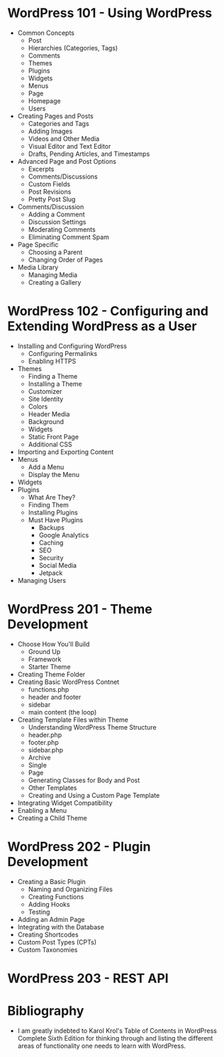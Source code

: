 # WordPress 101 - Using WordPress
- Common Concepts
  - Post
  - Hierarchies (Categories, Tags)
  - Comments
  - Themes
  - Plugins
  - Widgets
  - Menus
  - Page
  - Homepage
  - Users
- Creating Pages and Posts
  - Categories and Tags
  - Adding Images
  - Videos and Other Media
  - Visual Editor and Text Editor
  - Drafts, Pending Articles, and Timestamps
- Advanced Page and Post Options
  - Excerpts
  - Comments/Discussions
  - Custom Fields
  - Post Revisions
  - Pretty Post Slug
- Comments/Discussion
  - Adding a Comment
  - Discussion Settings
  - Moderating Comments
  - Eliminating Comment Spam
- Page Specific
  - Choosing a Parent
  - Changing Order of Pages
- Media Library
  - Managing Media
  - Creating a Gallery
  
# WordPress 102 - Configuring and Extending WordPress as a User
- Installing and Configuring WordPress
  - Configuring Permalinks
  - Enabling HTTPS
- Themes
  - Finding a Theme
  - Installing a Theme
  - Customizer
  - Site Identity
  - Colors
  - Header Media
  - Background
  - Widgets
  - Static Front Page
  - Additional CSS
- Importing and Exporting Content
- Menus
  - Add a Menu
  - Display the Menu
- Widgets
- Plugins
  - What Are They?
  - Finding Them
  - Installing Plugins
  - Must Have Plugins
    - Backups
    - Google Analytics
    - Caching
    - SEO
    - Security
    - Social Media
    - Jetpack
 - Managing Users

# WordPress 201 - Theme Development
- Choose How You'll Build
  - Ground Up
  - Framework
  - Starter Theme
- Creating Theme Folder
- Creating Basic WordPress Contnet
  - functions.php
  - header and footer
  - sidebar
  - main content (the loop)
- Creating Template Files within Theme
  - Understanding WordPress Theme Structure
  - header.php
  - footer.php
  - sidebar.php
  - Archive
  - Single
  - Page
  - Generating Classes for Body and Post
  - Other Templates
  - Creating and Using a Custom Page Template
- Integrating Widget Compatibility
- Enabling a Menu
- Creating a Child Theme

# WordPress 202 - Plugin Development
- Creating a Basic Plugin
  - Naming and Organizing Files
  - Creating Functions
  - Adding Hooks
  - Testing
- Adding an Admin Page
- Integrating with the Database
- Creating Shortcodes
- Custom Post Types (CPTs)
- Custom Taxonomies

# WordPress 203 - REST API

# Bibliography
- I am greatly indebted to Karol Krol's Table of Contents in WordPress Complete Sixth Edition for thinking through and listing the different areas of functionality one needs to learn with WordPress.
